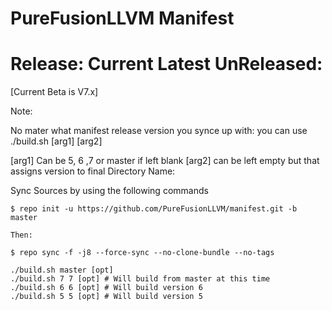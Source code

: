 PureFusionLLVM Manifest
===========

Release: Current Latest UnReleased:
===============
[Current Beta is V7.x]

Note:

No mater what manifest release version you synce up with:
you can use ./build.sh [arg1] [arg2]

[arg1] Can be 5, 6 ,7 or master if left blank
[arg2] can be left empty but that assigns version to final Directory Name:


Sync Sources by using the following commands

    $ repo init -u https://github.com/PureFusionLLVM/manifest.git -b master
	
	Then:

    $ repo sync -f -j8 --force-sync --no-clone-bundle --no-tags

    ./build.sh master [opt]
    ./build.sh 7 7 [opt] # Will build from master at this time
    ./build.sh 6 6 [opt] # Will build version 6
    ./build.sh 5 5 [opt] # Will build version 5
